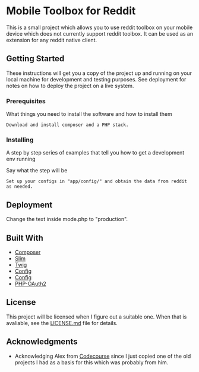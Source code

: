# Mobile Toolbox for Reddit

This is a small project which allows you to use reddit toolbox on your mobile device which does not currently support reddit toolbox. It can be used as an extension for any reddit native client.

## Getting Started

These instructions will get you a copy of the project up and running on your local machine for development and testing purposes. See deployment for notes on how to deploy the project on a live system.

### Prerequisites

What things you need to install the software and how to install them

```
Download and install composer and a PHP stack.
```

### Installing

A step by step series of examples that tell you how to get a development env running

Say what the step will be

```
Set up your configs in "app/config/" and obtain the data from reddit as needed.
```

## Deployment

Change the text inside mode.php to "production".

## Built With

* [Composer](https://getcomposer.org/)
* [Slim](https://www.slimframework.com/)
* [Twig](https://twig.symfony.com/)
* [Config](https://github.com/hassankhan/config)
* [Config](docs.guzzlephp.org)
* [PHP-OAuth2](https://github.com/adoy/PHP-OAuth2/)

## License

This project will be licensed when I figure out a suitable one. When that is avaliable, see the [LICENSE.md](LICENSE.md) file for details.

## Acknowledgments

* Acknowledging Alex from [Codecourse](https://www.youtube.com/user/phpacademy/) since I just copied one of the old projects I had as a basis for this which was probably from him.